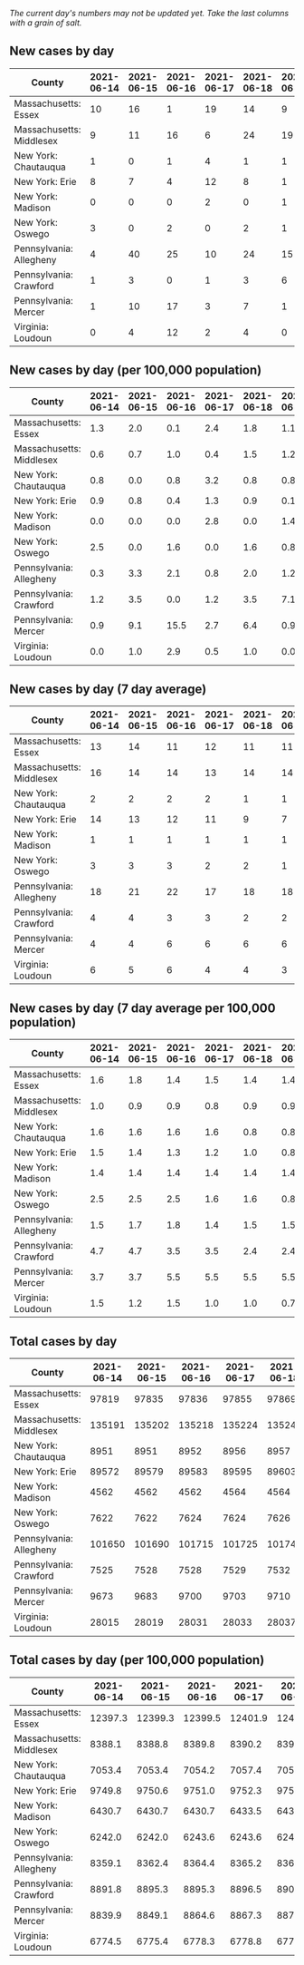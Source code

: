 _The current day's numbers may not be updated yet. Take the last columns with a grain of salt._
## New cases by day

| County | 2021-06-14 | 2021-06-15 | 2021-06-16 | 2021-06-17 | 2021-06-18 | 2021-06-19 | 2021-06-20 |
| --- | --- | --- | --- | --- | --- | --- | --- |
| Massachusetts: Essex | 10 | 16 | 1 | 19 | 14 | 9 | 4 |
| Massachusetts: Middlesex | 9 | 11 | 16 | 6 | 24 | 19 | 11 |
| New York: Chautauqua | 1 | 0 | 1 | 4 | 1 | 1 | 0 |
| New York: Erie | 8 | 7 | 4 | 12 | 8 | 1 | 3 |
| New York: Madison | 0 | 0 | 0 | 2 | 0 | 1 | 0 |
| New York: Oswego | 3 | 0 | 2 | 0 | 2 | 1 | 0 |
| Pennsylvania: Allegheny | 4 | 40 | 25 | 10 | 24 | 15 | 12 |
| Pennsylvania: Crawford | 1 | 3 | 0 | 1 | 3 | 6 | 1 |
| Pennsylvania: Mercer | 1 | 10 | 17 | 3 | 7 | 1 | 1 |
| Virginia: Loudoun | 0 | 4 | 12 | 2 | 4 | 0 | -1 |

## New cases by day (per 100,000 population)

| County | 2021-06-14 | 2021-06-15 | 2021-06-16 | 2021-06-17 | 2021-06-18 | 2021-06-19 | 2021-06-20 |
| --- | --- | --- | --- | --- | --- | --- | --- |
| Massachusetts: Essex | 1.3 | 2.0 | 0.1 | 2.4 | 1.8 | 1.1 | 0.5 |
| Massachusetts: Middlesex | 0.6 | 0.7 | 1.0 | 0.4 | 1.5 | 1.2 | 0.7 |
| New York: Chautauqua | 0.8 | 0.0 | 0.8 | 3.2 | 0.8 | 0.8 | 0.0 |
| New York: Erie | 0.9 | 0.8 | 0.4 | 1.3 | 0.9 | 0.1 | 0.3 |
| New York: Madison | 0.0 | 0.0 | 0.0 | 2.8 | 0.0 | 1.4 | 0.0 |
| New York: Oswego | 2.5 | 0.0 | 1.6 | 0.0 | 1.6 | 0.8 | 0.0 |
| Pennsylvania: Allegheny | 0.3 | 3.3 | 2.1 | 0.8 | 2.0 | 1.2 | 1.0 |
| Pennsylvania: Crawford | 1.2 | 3.5 | 0.0 | 1.2 | 3.5 | 7.1 | 1.2 |
| Pennsylvania: Mercer | 0.9 | 9.1 | 15.5 | 2.7 | 6.4 | 0.9 | 0.9 |
| Virginia: Loudoun | 0.0 | 1.0 | 2.9 | 0.5 | 1.0 | 0.0 | -0.2 |

## New cases by day (7 day average)

| County | 2021-06-14 | 2021-06-15 | 2021-06-16 | 2021-06-17 | 2021-06-18 | 2021-06-19 | 2021-06-20 |
| --- | --- | --- | --- | --- | --- | --- | --- |
| Massachusetts: Essex | 13 | 14 | 11 | 12 | 11 | 11 | 10 |
| Massachusetts: Middlesex | 16 | 14 | 14 | 13 | 14 | 14 | 14 |
| New York: Chautauqua | 2 | 2 | 2 | 2 | 1 | 1 | 1 |
| New York: Erie | 14 | 13 | 12 | 11 | 9 | 7 | 6 |
| New York: Madison | 1 | 1 | 1 | 1 | 1 | 1 | 0 |
| New York: Oswego | 3 | 3 | 3 | 2 | 2 | 1 | 1 |
| Pennsylvania: Allegheny | 18 | 21 | 22 | 17 | 18 | 18 | 19 |
| Pennsylvania: Crawford | 4 | 4 | 3 | 3 | 2 | 2 | 2 |
| Pennsylvania: Mercer | 4 | 4 | 6 | 6 | 6 | 6 | 6 |
| Virginia: Loudoun | 6 | 5 | 6 | 4 | 4 | 3 | 3 |

## New cases by day (7 day average per 100,000 population)

| County | 2021-06-14 | 2021-06-15 | 2021-06-16 | 2021-06-17 | 2021-06-18 | 2021-06-19 | 2021-06-20 |
| --- | --- | --- | --- | --- | --- | --- | --- |
| Massachusetts: Essex | 1.6 | 1.8 | 1.4 | 1.5 | 1.4 | 1.4 | 1.3 |
| Massachusetts: Middlesex | 1.0 | 0.9 | 0.9 | 0.8 | 0.9 | 0.9 | 0.9 |
| New York: Chautauqua | 1.6 | 1.6 | 1.6 | 1.6 | 0.8 | 0.8 | 0.8 |
| New York: Erie | 1.5 | 1.4 | 1.3 | 1.2 | 1.0 | 0.8 | 0.7 |
| New York: Madison | 1.4 | 1.4 | 1.4 | 1.4 | 1.4 | 1.4 | 0.0 |
| New York: Oswego | 2.5 | 2.5 | 2.5 | 1.6 | 1.6 | 0.8 | 0.8 |
| Pennsylvania: Allegheny | 1.5 | 1.7 | 1.8 | 1.4 | 1.5 | 1.5 | 1.6 |
| Pennsylvania: Crawford | 4.7 | 4.7 | 3.5 | 3.5 | 2.4 | 2.4 | 2.4 |
| Pennsylvania: Mercer | 3.7 | 3.7 | 5.5 | 5.5 | 5.5 | 5.5 | 5.5 |
| Virginia: Loudoun | 1.5 | 1.2 | 1.5 | 1.0 | 1.0 | 0.7 | 0.7 |

## Total cases by day

| County | 2021-06-14 | 2021-06-15 | 2021-06-16 | 2021-06-17 | 2021-06-18 | 2021-06-19 | 2021-06-20 |
| --- | --- | --- | --- | --- | --- | --- | --- |
| Massachusetts: Essex | 97819 | 97835 | 97836 | 97855 | 97869 | 97878 | 97882 |
| Massachusetts: Middlesex | 135191 | 135202 | 135218 | 135224 | 135248 | 135267 | 135278 |
| New York: Chautauqua | 8951 | 8951 | 8952 | 8956 | 8957 | 8958 | 8958 |
| New York: Erie | 89572 | 89579 | 89583 | 89595 | 89603 | 89604 | 89607 |
| New York: Madison | 4562 | 4562 | 4562 | 4564 | 4564 | 4565 | 4565 |
| New York: Oswego | 7622 | 7622 | 7624 | 7624 | 7626 | 7627 | 7627 |
| Pennsylvania: Allegheny | 101650 | 101690 | 101715 | 101725 | 101749 | 101764 | 101776 |
| Pennsylvania: Crawford | 7525 | 7528 | 7528 | 7529 | 7532 | 7538 | 7539 |
| Pennsylvania: Mercer | 9673 | 9683 | 9700 | 9703 | 9710 | 9711 | 9712 |
| Virginia: Loudoun | 28015 | 28019 | 28031 | 28033 | 28037 | 28037 | 28036 |

## Total cases by day (per 100,000 population)

| County | 2021-06-14 | 2021-06-15 | 2021-06-16 | 2021-06-17 | 2021-06-18 | 2021-06-19 | 2021-06-20 |
| --- | --- | --- | --- | --- | --- | --- | --- |
| Massachusetts: Essex | 12397.3 | 12399.3 | 12399.5 | 12401.9 | 12403.6 | 12404.8 | 12405.3 |
| Massachusetts: Middlesex | 8388.1 | 8388.8 | 8389.8 | 8390.2 | 8391.6 | 8392.8 | 8393.5 |
| New York: Chautauqua | 7053.4 | 7053.4 | 7054.2 | 7057.4 | 7058.1 | 7058.9 | 7058.9 |
| New York: Erie | 9749.8 | 9750.6 | 9751.0 | 9752.3 | 9753.2 | 9753.3 | 9753.7 |
| New York: Madison | 6430.7 | 6430.7 | 6430.7 | 6433.5 | 6433.5 | 6434.9 | 6434.9 |
| New York: Oswego | 6242.0 | 6242.0 | 6243.6 | 6243.6 | 6245.2 | 6246.1 | 6246.1 |
| Pennsylvania: Allegheny | 8359.1 | 8362.4 | 8364.4 | 8365.2 | 8367.2 | 8368.4 | 8369.4 |
| Pennsylvania: Crawford | 8891.8 | 8895.3 | 8895.3 | 8896.5 | 8900.0 | 8907.1 | 8908.3 |
| Pennsylvania: Mercer | 8839.9 | 8849.1 | 8864.6 | 8867.3 | 8873.7 | 8874.7 | 8875.6 |
| Virginia: Loudoun | 6774.5 | 6775.4 | 6778.3 | 6778.8 | 6779.8 | 6779.8 | 6779.5 |
